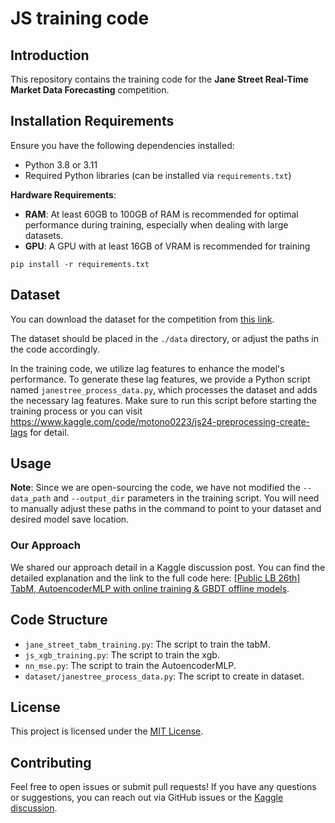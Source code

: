 # JS training code

## Introduction

This repository contains the training code for the **Jane Street Real-Time Market Data Forecasting** competition.

## Installation Requirements

Ensure you have the following dependencies installed:

- Python 3.8 or 3.11
- Required Python libraries (can be installed via `requirements.txt`)

**Hardware Requirements**:

- **RAM**: At least 60GB to 100GB of RAM is recommended for optimal performance during training, especially when dealing with large datasets.
- **GPU**: A GPU with at least 16GB of VRAM is recommended for training
```
pip install -r requirements.txt
```

## Dataset

You can download the dataset for the competition from [this link](https://www.kaggle.com/competitions/jane-street-real-time-market-data-forecasting/data).

The dataset should be placed in the `./data` directory, or adjust the paths in the code accordingly.

In the training code, we utilize lag features to enhance the model's performance. To generate these lag features, we provide a Python script named `janestree_process_data.py`, which processes the dataset and adds the necessary lag features. Make sure to run this script before starting the training process or you can visit  https://www.kaggle.com/code/motono0223/js24-preprocessing-create-lags for detail.

## Usage 

**Note**: Since we are open-sourcing the code, we have not modified the `--data_path` and `--output_dir` parameters in the training script. You will need to manually adjust these paths in the command to point to your dataset and desired model save location.

### Our Approach

We shared our approach detail in a Kaggle discussion post. You can find the detailed explanation and the link to the full code here: [[Public LB 26th] TabM, AutoencoderMLP with online training & GBDT offline models](https://www.kaggle.com/competitions/jane-street-real-time-market-data-forecasting/discussion/556610).

## Code Structure

- `jane_street_tabm_training.py`: The script to train the tabM.
- `js_xgb_training.py`: The script to train the xgb.
- `nn_mse.py`: The script to train the AutoencoderMLP.
- `dataset/janestree_process_data.py`: The script to create in dataset.

## License

This project is licensed under the [MIT License]().

## Contributing

Feel free to open issues or submit pull requests! If you have any questions or suggestions, you can reach out via GitHub issues or the [Kaggle discussion](https://www.kaggle.com/competitions/jane-street-real-time-market-data-forecasting/discussion/556610).
